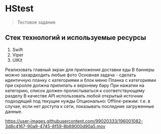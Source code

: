 # HStest

> Тестовое задание

## Стек технологий и используемые ресурсы
1. Swift
2. Viper
3. UIKit

Реализовать главный экран для приложения доставки еды
В баннеры можно захардкодить любые фото
Основная задача - сделать идентичную планку с категориями и блок
меню
Планка с категориями при скролле должна прилипать к верхнему бару
При нажатии на категорию, список должен пролистываться к
соответствующему разделу
В качестве API использовать любой открытый источник подходящий под
текущие нужды
Опционально:
Offline-режим: т.е. в случае, если нет доступа к сети, показывать
последние загруженные данные.

https://user-images.githubusercontent.com/99020333/196001082-3d8c4167-90a9-4745-8f59-8b69000d90a5.mov

